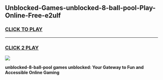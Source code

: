 
## Unblocked-Games-unblocked-8-ball-pool-Play-Online-Free-e2ulf
<h3>
<a href="https://premium76.site?title=unblocked-8-ball-pool&ref=26A">CLICK TO PLAY</a></h3>
<hr>

<h3>
<a href="https://premium76.site?title=unblocked-8-ball-pool&ref=26A">CLICK 2 PLAY</a>
  
</h3>

<a href="https://premium76.site?title=unblocked-8-ball-pool&ref=26A"><img src="https://clearcache.store/games.png"></a>


**unblocked-8-ball-pool games unblocked: Your Gateway to Fun and Accessible Online Gaming**
